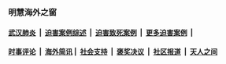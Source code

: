 
### 明慧海外之窗

####  [武汉肺炎](indexes/365.md?t=02020500) &nbsp;|&nbsp;  [迫害案例综述](indexes/328.md?t=02020500) &nbsp;|&nbsp; [迫害致死案例](indexes/277.md?t=02020500)  &nbsp;|&nbsp; [更多迫害案例](indexes/81.md?t=02020500)  &nbsp;|&nbsp; 
####  [时事评论](indexes/251.md?t=02020500) &nbsp;|&nbsp; [海外简讯](indexes/245.md?t=02020500)&nbsp;|&nbsp;  [社会支持](indexes/140.md?t=02020500) &nbsp;|&nbsp; [褒奖决议](indexes/282.md?t=02020500) &nbsp;|&nbsp; [社区报道](indexes/91.md?t=02020500)  &nbsp;|&nbsp; [天人之间](indexes/78.md?t=02020500) 

